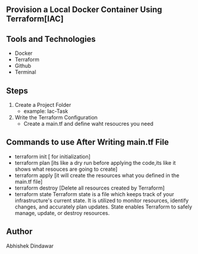 ## Provision a Local Docker Container Using Terraform[IAC] 
## Tools and Technologies
- Docker
- Terraform
- Github
- Terminal

## Steps
1. Create a Project Folder
   - example: Iac-Task
2. Write the Terraform Configuration
   - Create a main.tf and define waht resoucres you need 
## Commands to use After Writing main.tf File
- terraform init [ for initialization]
- terraform plan [its like a dry run before applying the code,its like it shows what resouces are going to create]
- terraform apply [it will create the resources what you defined in the main.tf file]
- terraform destroy [Delete all resources created by Terraform]
- terraform state 
Terraform state is a file which keeps track of your infrastructure's current state.
It is utilized to monitor resources, identify changes, and accurately plan updates.
State enables Terraform to safely manage, update, or destroy resources.

## Author
Abhishek Dindawar


